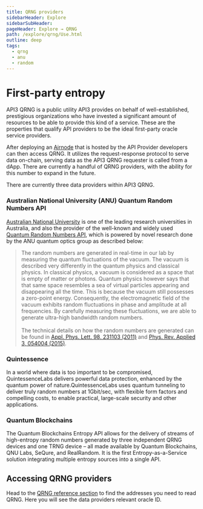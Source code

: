 ```yaml
---
title: QRNG providers
sidebarHeader: Explore
sidebarSubHeader:
pageHeader: Explore → QRNG
path: /explore/qrng/Use.html
outline: deep
tags:
  - qrng
  - anu
  - random
---
```


<PageHeader/>

<SearchHighlight/>

<FlexStartTag/>

# First-party entropy

API3 QRNG is a public utility API3 provides on behalf of well-established,
prestigious organizations who have invested a significant amount of resources to
be able to provide this kind of a service. These are the properties that qualify
API providers to be the ideal first-party oracle service providers.

After deploying an [Airnode](/explore/airnode/how-does-airnode-work.md) that is
hosted by the API Provider developers can then access QRNG. It utilizes the
request-response protocol to serve data on-chain, serving data as the API3 QRNG
requester is called from a dApp. There are currently a handful of QRNG
providers, with the ability for this number to expand in the
future.

There are currently three data providers within API3 QRNG. 

### Australian National University (ANU) Quantum Random Numbers API

[Australian National University](https://www.anu.edu.au/) is one of the leading
research universities in Australia, and also the provider of the well-known and
widely used [Quantum Random Numbers API](https://quantumnumbers.anu.edu.au/),
which is powered by novel research done by the ANU quantum optics group as
described below:

> The random numbers are generated in real-time in our lab by measuring the
> quantum fluctuations of the vacuum. The vacuum is described very differently
> in the quantum physics and classical physics. In classical physics, a vacuum
> is considered as a space that is empty of matter or photons. Quantum physics
> however says that that same space resembles a sea of virtual particles
> appearing and disappearing all the time. This is because the vacuum still
> possesses a zero-point energy. Consequently, the electromagnetic field of the
> vacuum exhibits random fluctuations in phase and amplitude at all frequencies.
> By carefully measuring these fluctuations, we are able to generate ultra-high
> bandwidth random numbers. <br/><br/> The technical details on how the random
> numbers are generated can be found in
> [Appl. Phys. Lett. 98, 231103 (2011)](https://dx.doi.org/10.1063/1.3597793)
> and
> [Phys. Rev. Applied 3, 054004 (2015)](https://dx.doi.org/10.1103/PhysRevApplied.3.054004).

### Quintessence

In a world where data is too important to be compromised, QuintessenceLabs delivers powerful data protection, enhanced by the quantum power of nature.QuintessenceLabs uses quantum tunneling to deliver truly random numbers at 1Gbit/sec, with flexible form factors and compelling costs, to enable practical, large-scale security and other applications.


### Quantum Blockchains 

The Quantum Blockchains Entropy API allows for the delivery of streams of high-entropy random numbers generated by three independent QRNG devices and one TRNG device – all made available by Quantum Blockchains, QNU Labs, SeQure, and RealRandom. It is the first Entropy-as-a-Service solution integrating multiple entropy sources into a single API.

## Accessing QRNG providers 

Head to the [QRNG reference section](docs/reference/qrng/chains.md) to find the addresses you need to read QRNG. Here you will see the data providers relevant oracle ID.






